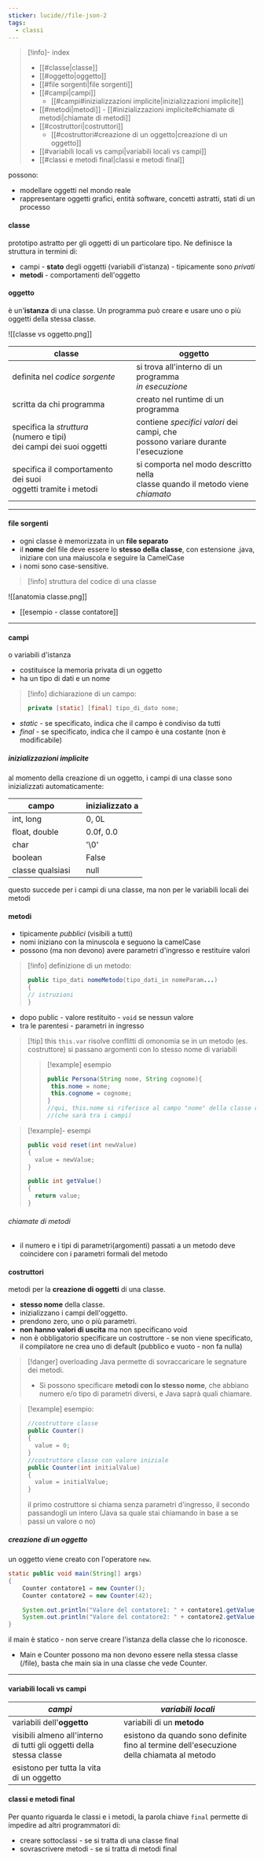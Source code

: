 ```yaml
---
sticker: lucide//file-json-2
tags:
  - classi
---
```


> [!info]- index
> - [[#classe|classe]]
> - [[#oggetto|oggetto]]
> - [[#file sorgenti|file sorgenti]]
> - [[#campi|campi]]
> 	- [[#campi#inizializzazioni implicite|inizializzazioni implicite]]
> - [[#metodi|metodi]]
> 		- [[#inizializzazioni implicite#chiamate di metodi|chiamate di metodi]]
> - [[#costruttori|costruttori]]
> 	- [[#costruttori#creazione di un oggetto|creazione di un oggetto]]
> - [[#variabili locali vs campi|variabili locali vs campi]]
> - [[#classi e metodi final|classi e metodi final]]


possono:
- modellare oggetti nel mondo reale
- rappresentare oggetti grafici, entità software, concetti astratti, stati di un processo

#### classe
prototipo astratto per gli oggetti di un particolare tipo.
Ne definisce la struttura in termini di:
- campi - **stato** degli oggetti (variabili d'istanza) - tipicamente sono *privati*
- **metodi** - comportamenti dell'oggetto

#### oggetto
è un'**istanza** di una classe.
Un programma può creare e usare uno o più oggetti della stessa classe.

![[classe vs oggetto.png]]

| **classe**                                                             |     | **oggetto**                                                                        |
| ---------------------------------------------------------------------- | --- | ---------------------------------------------------------------------------------- |
| definita nel *codice sorgente*                                         |     | si trova all'interno di un programma<br>*in esecuzione*                            |
| scritta da chi programma                                               |     | creato nel runtime di un programma                                                 |
| specifica la *struttura* (numero e tipi)<br>dei campi dei suoi oggetti |     | contiene *specifici valori* dei campi, che<br>possono variare durante l'esecuzione |
| specifica il comportamento dei suoi<br>oggetti tramite i metodi        |     | si comporta nel modo descritto nella <br>classe quando il metodo viene *chiamato*  |


****
#### file sorgenti
- ogni classe è memorizzata in un **file separato**
- il **nome** del file deve essere lo **stesso della classe**, con estensione .java, iniziare con una maiuscola e seguire la CamelCase
- i nomi sono case-sensitive.
 
>[!info] struttura del codice di una classe
> 
![[anatomia classe.png]]

- [[esempio - classe contatore]]

*****
#### campi
o variabili d'istanza
- costituisce la memoria privata di un oggetto
- ha un tipo di dati e un nome 
 
>[!info] dichiarazione di un campo:
>```java
> private [static] [final] tipo_di_dato nome;
>```

- *static* - se specificato, indica che il campo è condiviso da tutti
- *final* - se specificato, indica che il campo è una costante (non è modificabile)

##### inizializzazioni implicite 
al momento della creazione di un oggetto, i campi di una classe sono inizializzati automaticamente:

| campo            |     | inizializzato a |
| ---------------- | --- | --------------- |
| int, long        |     | 0, 0L           |
| float, double    |     | 0.0f, 0.0       |
| char             |     | '\0'            |
| boolean          |     | False           |
| classe qualsiasi |     | null            |
questo succede per i campi di una classe, ma non per le variabili locali dei metodi

#### metodi
- tipicamente *pubblici* (visibili a tutti)
- nomi iniziano con la minuscola e seguono la camelCase
- possono (ma non devono) avere parametri d'ingresso e restituire valori 
 
>[!info] definizione di un metodo:
>```java
> public tipo_dati nomeMetodo(tipo_dati_in nomeParam...)
> {
> // istruzioni
> }
>```
- dopo public - valore restituito - `void` se nessun valore
- tra le parentesi - parametri in ingresso

>[!tip] this
>`this.var` risolve conflitti di omonomia se in un metodo (es. costruttore) si passano argomenti con lo stesso nome di variabili
>> [!example] esempio
>>```java
>>public Persona(String nome, String cognome){
>>	this.nome = nome;
>>	this.cognome = cognome;
>>} 
>>//qui, this.nome si riferisce al campo "nome" della classe Persona 
>>//(che sarà tra i campi)
>>```

>[!example]- esempi
>```java
>public void reset(int newValue)
>{
>	value = newValue;
>}
>```
>```java
>public int getValue()
>{
>	return value;
>}
>```

###### chiamate di metodi
- il numero e i tipi di parametri(argomenti) passati a un metodo deve coincidere con i parametri formali del metodo


#### costruttori
metodi per la **creazione di oggetti** di una classe.
- **stesso nome** della classe.
- inizializzano i campi dell'oggetto.
- prendono zero, uno o più parametri.
- **non hanno valori di uscita** ma non specificano void
- non è obbligatorio specificare un costruttore - se non viene specificato, il compilatore ne crea uno di default (pubblico e vuoto - non fa nulla)

>[!danger] overloading
>Java permette di sovraccaricare le segnature dei metodi.
> - Si possono specificare **metodi con lo stesso nome**, che abbiano numero e/o tipo di parametri diversi, e Java saprà quali chiamare.

>[!example] esempio:
>```java
>//costruttore classe
>public Counter()
>{
>	value = 0;
>}
>//costruttore classe con valore iniziale
>public Counter(int initialValue)
>{
>	value = initialValue;
>}
>```
>il primo costruttore si chiama senza parametri d'ingresso, il secondo passandogli un intero (Java sa quale stai chiamando in base a se passi un valore o no)

##### creazione di un oggetto
un oggetto viene creato con l'operatore `new`.
```java
static public void main(String[] args)
{
	Counter contatore1 = new Counter();
	Counter contatore2 = new Counter(42);

	System.out.println("Valore del contatore1: " + contatore1.getValue());
	System.out.println("Valore del contatore2: " + contatore2.getValue());
}
```
il main è statico - non serve creare l'istanza della classe che lo riconosce.
- Main e Counter possono ma non devono essere nella stessa classe (/file), basta che main sia in una classe che vede Counter.

****
#### variabili locali vs campi

| *campi*                                                                  |     | *variabili locali*                                                                           |
| ------------------------------------------------------------------------ | --- | -------------------------------------------------------------------------------------------- |
| variabili dell'**oggetto**                                               |     | variabili di un **metodo**                                                                   |
| visibili almeno all'interno di tutti gli oggetti della <br>stessa classe |     | esistono da quando sono definite fino al termine dell'esecuzione<br>della chiamata al metodo |
| esistono per tutta la vita di un oggetto                                 |     |                                                                                              |







#### classi e metodi final
Per quanto riguarda le classi e i metodi, la parola chiave `final` permette di impedire ad altri programmatori di:
- creare sottoclassi - se si tratta di una classe final
- sovrascrivere metodi - se si tratta di metodi final